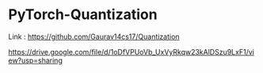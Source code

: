 # PyTorch-Quantization

Link : https://github.com/Gaurav14cs17/Quantization


https://drive.google.com/file/d/1oDfVPUoVb_UxVyRkqw23kAlDSzu9LxF1/view?usp=sharing


